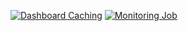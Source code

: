 [![Dashboard Caching](https://healthchecks.io/badge/5cdf8090-efef-4724-bdba-0a1993/7BH48tYJ-2/dashboard-caching.svg)](https://healthchecks.io/badge/5cdf8090-efef-4724-bdba-0a1993/7BH48tYJ-2/dashboard-caching.svg)
[![Monitoring Job](https://healthchecks.io/badge/5cdf8090-efef-4724-bdba-0a1993/-o31Z-gQ-2/monitoring-job.svg)](https://hc-ping.com/18db44be-c193-4f11-84e5-5ff144e272e9)
